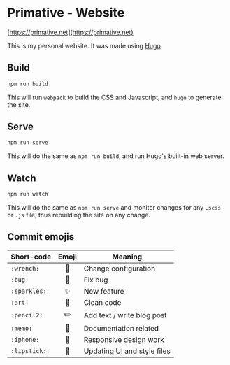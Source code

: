 # Primative - Website

[https://primative.net](https://primative.net)

This is my personal website. It was made using [Hugo](https://gohugo.io/).

## Build

```bash
npm run build
```

This will run `webpack` to build the CSS and Javascript, and `hugo` to generate the site.

## Serve

```bash
npm run serve
```

This will do the same as `npm run build`, and run Hugo's built-in web server.

## Watch

```bash
npm run watch
```

This will do the same as `npm run serve` and monitor changes for any `.scss` or `.js` file, thus rebuilding the site on any change.

## Commit emojis

| Short-code   | Emoji | Meaning                     |
| ------------ | :---: | --------------------------- |
| `:wrench:`   |  🔧   | Change configuration        |
| `:bug:`      |  🐛   | Fix bug                     |
| `:sparkles:` |  ✨   | New feature                 |
| `:art:`      |  🎨   | Clean code                  |
| `:pencil2:`  |  ✏️   | Add text / write blog post  |
| `:memo:`     |  📝   | Documentation related       |
| `:iphone:`   |  📱   | Responsive design work      |
| `:lipstick:` |  💄   | Updating UI and style files |
